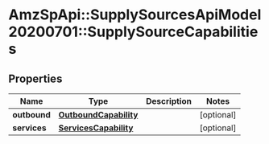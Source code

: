 # AmzSpApi::SupplySourcesApiModel20200701::SupplySourceCapabilities

## Properties
Name | Type | Description | Notes
------------ | ------------- | ------------- | -------------
**outbound** | [**OutboundCapability**](OutboundCapability.md) |  | [optional] 
**services** | [**ServicesCapability**](ServicesCapability.md) |  | [optional] 

